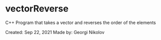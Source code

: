 # vectorReverse
C++ Program that takes a vector and reverses the order of the elements

Created: Sep 22, 2021
Made by: Georgi Nikolov
